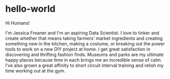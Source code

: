 hello-world
===========

Hi Humans!

I'm Jessica Freaner and I'm an aspiring Data Scientist. I love to tinker and create whether that means taking farmers’ market ingredients and creating something new in the kitchen, making a costume, or breaking out the power tools to work on a new DIY project at home. I get great satisfaction in discovering and thrifting fashion finds. Museums and parks are my ultimate happy places because time in each brings me an incredible sense of calm. I’ve also grown a great affinity to short circuit interval training and relish my time working out at the gym.
